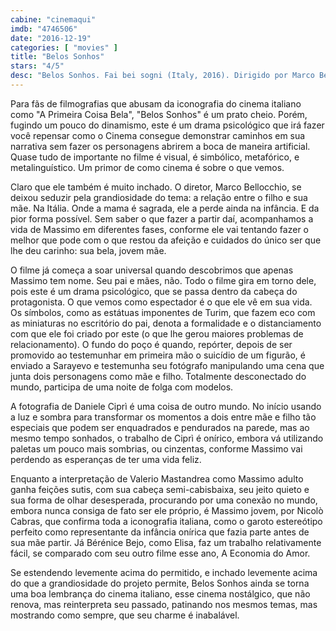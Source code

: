 ```yaml
---
cabine: "cinemaqui"
imdb: "4746506"
date: "2016-12-19"
categories: [ "movies" ]
title: "Belos Sonhos"
stars: "4/5"
desc: "Belos Sonhos. Fai bei sogni (Italy, 2016). Dirigido por Marco Bellocchio. Escrito por Massimo Gramellini, Valia Santella, Edoardo Albinati, Marco Bellocchio. Com Bérénice Bejo (Elisa), Valerio Mastandrea (Massimo), Fabrizio Gifuni, Guido Caprino (Padre di Massimo), Barbara Ronchi (Madre di Massimo), Dario Dal Pero (Massimo adolescente), Nicolò Cabras (Massimo bambino), Emmanuelle Devos, Pier Giorgio Bellocchio."
---
```

Para fãs de filmografias que abusam da iconografia do cinema italiano como "A Primeira Coisa Bela", "Belos Sonhos" é um prato cheio. Porém, fugindo um pouco do dinamismo, este é um drama psicológico que irá fazer você repensar como o Cinema consegue demonstrar caminhos em sua narrativa sem fazer os personagens abrirem a boca de maneira artificial. Quase tudo de importante no filme é visual, é simbólico, metafórico, e metalinguístico. Um primor de como cinema é sobre o que vemos.

Claro que ele também é muito inchado. O diretor, Marco Bellocchio, se deixou seduzir pela grandiosidade do tema: a relação entre o filho e sua mãe. Na Itália. Onde a mama é sagrada, ele a perde ainda na infância. E da pior forma possível. Sem saber o que fazer a partir daí, acompanhamos a vida de Massimo em diferentes fases, conforme ele vai tentando fazer o melhor que pode com o que restou da afeição e cuidados do único ser que lhe deu carinho: sua bela, jovem mãe.

O filme já começa a soar universal quando descobrimos que apenas Massimo tem nome. Seu pai e mães, não. Todo o filme gira em torno dele, pois este é um drama psicológico, que se passa dentro da cabeça do protagonista. O que vemos como espectador é o que ele vê em sua vida. Os símbolos, como as estátuas imponentes de Turim, que fazem eco com as miniaturas no escritório do pai, denota a formalidade e o distanciamento com que ele foi criado por este (o que lhe gerou maiores problemas de relacionamento). O fundo do poço é quando, repórter, depois de ser promovido ao testemunhar em primeira mão o suicídio de um figurão, é enviado a Sarayevo e testemunha seu fotógrafo manipulando uma cena que junta dois personagens como mãe e filho. Totalmente desconectado do mundo, participa de uma noite de folga com modelos.

A fotografia de Daniele Ciprì é uma coisa de outro mundo. No início usando a luz e sombra para transformar os momentos a dois entre mãe e filho tão especiais que podem ser enquadrados e pendurados na parede, mas ao mesmo tempo sonhados, o trabalho de Ciprì é onírico, embora vá utilizando paletas um pouco mais sombrias, ou cinzentas, conforme Massimo vai perdendo as esperanças de ter uma vida feliz.

Enquanto a interpretação de Valerio Mastandrea como Massimo adulto ganha feições sutis, com sua cabeça semi-cabisbaixa, seu jeito quieto e sua forma de olhar desesperada, procurando por uma conexão no mundo, embora nunca consiga de fato ser ele próprio, é Massimo jovem, por Nicolò Cabras, que confirma toda a iconografia italiana, como o garoto estereótipo perfeito como representante da infância onírica que fazia parte antes de sua mãe partir. Já Bérénice Bejo, como Elisa, faz um trabalho relativamente fácil, se comparado com seu outro filme esse ano, A Economia do Amor.

Se estendendo levemente acima do permitido, e inchado levemente acima do que a grandiosidade do projeto permite, Belos Sonhos ainda se torna uma boa lembrança do cinema italiano, esse cinema nostálgico, que não renova, mas reinterpreta seu passado, patinando nos mesmos temas, mas mostrando como sempre, que seu charme é inabalável.
